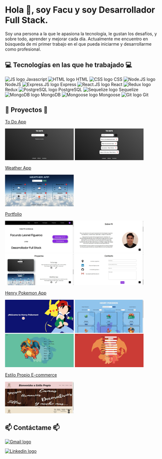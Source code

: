# Hola 👋, soy Facu y soy Desarrollador Full Stack.

Soy una persona a la que le apasiona la tecnología, le gustan los desafíos, y sobre todo, aprender y mejorar cada día. Actualmente me encuentro en búsqueda de mi primer trabajo en el que pueda iniciarme y desarrollarme como profesional.

##

## 💻 Tecnologías en las que he trabajado 💻

<img src="https://upload.vectorlogo.zone/logos/javascript/images/239ec8a4-163e-4792-83b6-3f6d96911757.svg" alt="JS logo" height="40px">
Javascript
<img src="https://www.vectorlogo.zone/logos/w3_html5/w3_html5-icon.svg" alt="HTML logo" height="40px">
HTML
<img src="https://www.pngkey.com/png/full/347-3470911_css3-html-css-js-logo-white.png" alt="CSS logo" height="40px">
CSS
<img src="https://www.vectorlogo.zone/logos/nodejs/nodejs-icon.svg" alt="Node.JS logo" height="40px" >
NodeJS
<img src="https://www.vectorlogo.zone/logos/expressjs/expressjs-icon.svg" alt="Express.JS logo" height="40px" >
Express
<img src="https://www.vectorlogo.zone/logos/reactjs/reactjs-icon.svg" alt="React.JS logo" height="40px" >
React
<img src="https://javascript.tutorialhorizon.com/files/2016/06/redux-logo.png" alt="Redux logo" height="40px" >
Redux
<img src="https://www.vectorlogo.zone/logos/postgresql/postgresql-icon.svg" alt="PostgreSQL logo" height="40px" >
PostgreSQL
<img src="https://www.vectorlogo.zone/logos/sequelizejs/sequelizejs-icon.svg" alt="Sequelize logo" height="40px" >
Sequelize
<img src="https://www.vectorlogo.zone/logos/mongodb/mongodb-icon.svg" alt="MongoDB logo" height="40px" >
MongoDB
<img src="https://opencollective-production.s3-us-west-1.amazonaws.com/7a00cdd0-fae4-11e7-ae09-7f36f712693a.png" alt="Mongoose logo" height="40px" >
Mongoose
<img src="https://www.vectorlogo.zone/logos/git-scm/git-scm-icon.svg" alt="Git logo" height="40px" >
Git

##

## 📌 Proyectos 📌

[To Do App](https://github.com/FacundoFigueroa23/To-Do-App)
<p>
  <a><img height="50%" width="45%" src="https://github.com/FacundoFigueroa23/facundofigueroa23/blob/main/images/ToDoApp/To-do-app-1.jpg?raw=true" alt="ToDoApp_1" ></a>
  <a><img height="50%" width="45%" src="https://github.com/FacundoFigueroa23/facundofigueroa23/blob/main/images/ToDoApp/To-do-app-2.jpg?raw=true" alt="ToDoApp_2" ></a>
</p>

[Weather App](https://github.com/FacundoFigueroa23/Weather-App)
<p>
  <a><img height="50%" width="45%" src="https://github.com/FacundoFigueroa23/facundofigueroa23/blob/main/images/WeatherApp/Weather-app.jpg?raw=true" alt="Home-WeatherApp" ></a>
</p>

[Portfolio](https://github.com/FacundoFigueroa23/Portfolio)
<p>
  <a><img height="50%" width="45%" src="https://github.com/FacundoFigueroa23/facundofigueroa23/blob/main/images/Portfolio/Home.jpg?raw=true" alt="Home" ></a>
  <a><img height="50%" width="45%" src="https://github.com/FacundoFigueroa23/facundofigueroa23/blob/main/images/Portfolio/About.jpg?raw=true" alt="About" ></a>
  <a><img height="50%" width="45%" src="https://github.com/FacundoFigueroa23/facundofigueroa23/blob/main/images/Portfolio/Projects.jpg?raw=true" alt="Projects" ></a>
  <a><img height="50%" width="45%" src="https://github.com/FacundoFigueroa23/facundofigueroa23/blob/main/images/Portfolio/Contact.jpg?raw=true" alt="Contact" ></a>
</p>

[Henry Pokemon App](https://github.com/FacundoFigueroa23/Henry-Pokemon-App)
<p>
  <a><img height="50%" width="45%" src="https://github.com/FacundoFigueroa23/facundofigueroa23/blob/main/images/HenryPokemon/LandingPokemon.png?raw=true" alt="Landing" ></a>
  <a><img height="50%" width="45%" src="https://github.com/FacundoFigueroa23/facundofigueroa23/blob/main/images/HenryPokemon/HomePokemon.png?raw=true" alt="Home" ></a>
  <a><img height="50%" width="45%" src="https://github.com/FacundoFigueroa23/facundofigueroa23/blob/main/images/HenryPokemon/DetailPokemon.png?raw=true" alt="Detail" ></a>
  <a><img height="50%" width="45%" src="https://github.com/FacundoFigueroa23/facundofigueroa23/blob/main/images/HenryPokemon/CreatePokemon.png?raw=true" alt="Create" ></a>
</p>

[Estilo Propio E-commerce](https://github.com/BusquetsLA/Proyecto-Grupal-Henry/tree/dev)
<p>
  <a><img height="50%" width="45%" src="https://github.com/FacundoFigueroa23/facundofigueroa23/blob/main/images/EstiloPropio/Home.jpg?raw=true" alt="Home" ></a>
</p>

## 

## 📫 Contáctame 📫

[<img src="https://www.vectorlogo.zone/logos/gmail/gmail-icon.svg" alt="Gmail logo" height="40px" >](mailto:facu.figueroa.dev@gmail.com)

[<img src="https://www.vectorlogo.zone/logos/linkedin/linkedin-icon.svg" alt="Linkedin logo" height="40px" >](https://www.linkedin.com/in/facundo-figueroa-dev)
